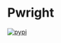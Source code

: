 # Pwright

[![pypi](https://img.shields.io/pypi/v/pwright.svg)](https://pypi.python.org/pypi/pwright)
